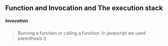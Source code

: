 ## Function and Invocation and The execution stack

##### Invocation
> Running a function or calling a function. In javascript we used parenthesis ()
